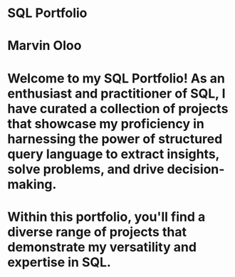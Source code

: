 # SQL Portfolio

# Marvin Oloo 

# Welcome to my SQL Portfolio! As an enthusiast and practitioner of SQL, I have curated a collection of projects that showcase my proficiency in harnessing the power of structured query language to extract insights, solve problems, and drive decision-making.

# Within this portfolio, you'll find a diverse range of projects that demonstrate my versatility and expertise in SQL.
